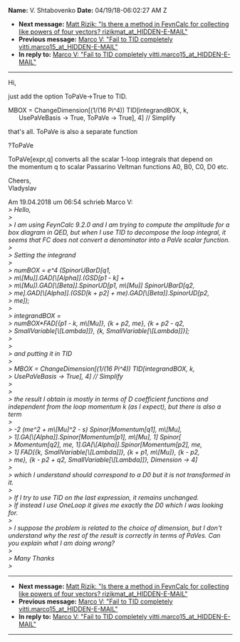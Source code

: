 **Name:** V. Shtabovenko
**Date:** 04/19/18-06:02:27 AM Z

  - **Next message:** [Matt Rizik: "Is there a method in FeynCalc for
    collecting like powers of four vectors?
    rizikmat_at_HIDDEN-E-MAIL"](1404.html)
  - **Previous message:** [Marco V: "Fail to TID completely
    vitti.marco15_at_HIDDEN-E-MAIL"](1402.html)
  - **In reply to:** [Marco V: "Fail to TID completely
    vitti.marco15_at_HIDDEN-E-MAIL"](1402.html)

-----

Hi,  

just add the option ToPaVe-\>True to TID.  

MBOX = ChangeDimension[(1/(16 Pi^4)) TID[integrandBOX, k,  
      UsePaVeBasis -\> True, ToPaVe -\> True], 4] // Simplify  

that's all. ToPaVe is also a separate function  

?ToPaVe  

ToPaVe[expr,q] converts all the scalar 1-loop integrals that
depend on  
the momentum q to scalar Passarino Veltman functions A0, B0, C0, D0
etc.  

Cheers,  
Vladyslav  

Am 19.04.2018 um 06:54 schrieb Marco V:  
*\> Hello,*  
*\>*  
*\> I am using FeynCalc 9.2.0 and I am trying to compute the amplitude
for a box diagram in QED, but when I use TID to decompose the loop
integral, it seems that FC does not convert a denominator into a PaVe
scalar function.*  
*\>*  
*\> Setting the integrand*  
*\>*  
*\> numBOX = e^4 (SpinorUBarD[q1,*  
*\> m\\[Mu]].GAD[\\[Alpha]].(GSD[p1 -
k] +*  
*\> m\\[Mu]).GAD[\\[Beta]].SpinorUD[p1,
m\\[Mu]] SpinorUBarD[q2,*  
*\> me].GAD[\\[Alpha]].(GSD[k + p2] +
me).GAD[\\[Beta]].SpinorUD[p2,*  
*\> me]);*  
*\>*  
*\> integrandBOX =*  
*\> numBOX\*FAD[{p1 - k, m\\[Mu]}, {k + p2, me}, {k + p2 -
q2,*  
*\> SmallVariable[\\[Lambda]]}, {k,
SmallVariable[\\[Lambda]]}];*  
*\>*  
*\>*  
*\> and putting it in TID*  
*\>*  
*\> MBOX = ChangeDimension[(1/(16 Pi^4)) TID[integrandBOX, k,*  
*\> UsePaVeBasis -\> True], 4] // Simplify*  
*\>*  
*\>*  
*\> the result I obtain is mostly in terms of D coefficient functions
and independent from the loop momentum k (as I expect), but there is
also a term*  
*\>*  
*\> -2 (me^2 + m\\[Mu]^2 - s) Spinor[Momentum[q1],
m\\[Mu],*  
*\>
1].GA[\\[Alpha]].Spinor[Momentum[p1],
m\\[Mu], 1] Spinor[*  
*\> Momentum[q2], me,
1].GA[\\[Alpha]].Spinor[Momentum[p2],
me,*  
*\> 1] FAD[{k, SmallVariable[\\[Lambda]]}, {k +
p1, m\\[Mu]}, {k - p2,*  
*\> me}, {k - p2 + q2, SmallVariable[\\[Lambda]]},
Dimension -\> 4]*  
*\>*  
*\> which I understand should correspond to a D0 but it is not
transformed in it.*  
*\>*  
*\> If I try to use TID on the last expression, it remains unchanged.*  
*\> If instead I use OneLoop it gives me exactly the D0 which I was
looking for.*  
*\>*  
*\> I suppose the problem is related to the choice of dimension, but I
don't understand why the rest of the result is correctly in terms of
PaVes. Can you explain what I am doing wrong?*  
*\>*  
*\> Many Thanks*  
*\>*  

-----

  - **Next message:** [Matt Rizik: "Is there a method in FeynCalc for
    collecting like powers of four vectors?
    rizikmat_at_HIDDEN-E-MAIL"](1404.html)
  - **Previous message:** [Marco V: "Fail to TID completely
    vitti.marco15_at_HIDDEN-E-MAIL"](1402.html)
  - **In reply to:** [Marco V: "Fail to TID completely
    vitti.marco15_at_HIDDEN-E-MAIL"](1402.html)

-----

